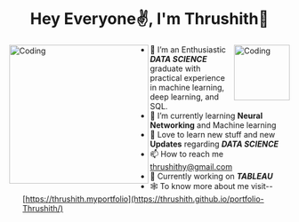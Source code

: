 

<!---
Thrushith/Thrushith is a ✨ special ✨ repository because its `README.md` (this file) appears on your GitHub profile.
You can click the Preview link to take a look at your changes.
--->
#### <p align = "center"><h1 align = "center">Hey Everyone✌️, I'm Thrushith👋</h1></p>




<img align="left" alt="Coding" width="250" src="https://th.bing.com/th/id/R.fcd123fafe814c5007b3eabcff9689da?rik=m79PhfcMlX4eOg&riu=http%3a%2f%2f25.media.tumblr.com%2fee5078721ddb2c202e4b67674c9ac40f%2ftumblr_mgfkslJuRX1ri23bwo1_500.gif&ehk=aa%2beXSgtlLDiapYgCOej3d0Q7M5PLQoQupwELyMd8AY%3d&risl=&pid=ImgRaw&r=0">
<img align="right" alt="Coding" width="100" src="https://orig00.deviantart.net/34de/f/2012/204/b/c/grass_block_by_barakaldo-d58bi3u.gif">


- 👀 I’m an  Enthusiastic <i><b>DATA SCIENCE</b></i> graduate with practical experience in machine learning, deep learning, and SQL.
- 🌱 I’m currently learning <b>Neural Networking</b> and Machine learning
- 💞️ Love to learn new stuff and new <b>Updates</b> regarding <b><i>DATA SCIENCE</i></b>
- 📫 How to reach me thrushithy@gmail.com
- 📖 Currently working on <i><b>TABLEAU</b></i> <br>
- 🕸️ To know more about me visit--[https://thrushith.myportfolio](https://thrushith.github.io/portfolio-Thrushith/)
  
